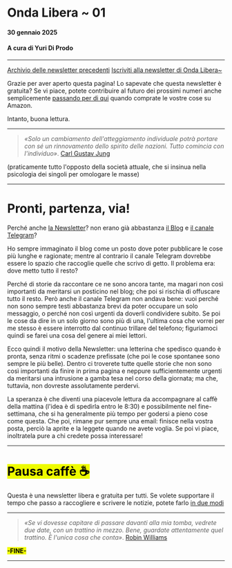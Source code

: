 # Onda Libera ~ 01
#### 30 gennaio 2025
#### A cura di Yuri Di Prodo

---

[Archivio delle newsletter precedenti](https://yuridiprodo.github.io/pages/newsletter.html)
[Iscriviti alla newsletter di Onda Libera~](https://yuridiprodo.kit.com/​)

Grazie per aver aperto questa pagina! Lo sapevate che questa newsletter è gratuita? Se vi piace, potete contribuire al futuro dei prossimi numeri anche semplicemente [​passando per di qui​](https://amzn.to/4h31dBJ) quando comprate le vostre cose su Amazon.

Intanto, buona lettura.

---

> *«Solo un cambiamento dell'atteggiamento individuale potrà portare con sé un rinnovamento dello spirito delle nazioni. Tutto comincia con l'individuo»*.  [Carl Gustav Jung](https://amzn.to/42AvFPx)

(praticamente tutto l'opposto della società attuale, che si insinua nella psicologia dei singoli per omologare le masse)

---

# Pronti, partenza, via!

Perché anche [la Newsletter](https://yuridiprodo.kit.com/)? non erano già abbastanza [il Blog](https://yuridiprodo.github.io/) e [il canale Telegram](https://t.me/yuridiprodo)?

Ho sempre immaginato il blog come un posto dove poter pubblicare le cose più lunghe e ragionate; mentre al contrario il canale Telegram dovrebbe essere lo spazio che raccoglie quelle che scrivo di getto. Il problema era: dove metto tutto il resto?

Perché di storie da raccontare ce ne sono ancora tante, ma magari non così importanti da meritarsi un posticino nel blog; che poi si rischia di offuscare tutto il resto. Però anche il canale Telegram non andava bene: vuoi perché non sono sempre testi abbastanza brevi da poter occupare un solo messaggio, o perché non così urgenti da doverli condividere subito. Se poi le cose da dire in un solo giorno sono più di una, l'ultima cosa che vorrei per me stesso è essere interrotto dal continuo trillare del telefono; figuriamoci quindi se farei una cosa del genere ai miei lettori.

Ecco quindi il motivo della Newsletter: una letterina che spedisco quando è pronta, senza ritmi o scadenze prefissate (che poi le cose spontanee sono sempre le più belle). Dentro ci troverete tutte quelle storie che non sono così importanti da finire in prima pagina e neppure sufficientemente urgenti da meritarsi una intrusione a gamba tesa nel corso della giornata; ma che, tuttavia, non dovreste assolutamente perdervi.

La speranza è che diventi una piacevole lettura da accompagnare al caffè della mattina (l'idea è di spedirla entro le 8:30) e possibilmente nel fine-settimana, che si ha generalmente più tempo per godersi a pieno cose come questa. Che poi, rimane pur sempre una email: finisce nella vostra posta, perciò la aprite e la leggete quando ne avete voglia. Se poi vi piace, inoltratela pure a chi credete possa interessare!

---

# <mark class="has-inline-color" style="background: rgb(238, 252, 0); color: black; font-weight: 700;">Pausa caffè ☕️</mark>

Questa è una newsletter libera e gratuita per tutti. Se volete supportare il tempo che passo a raccogliere e scrivere le notizie, potete farlo [in due modi](https://yuridiprodo.github.io/pages/help.html)

---

> *«Se vi dovesse capitare di passare davanti alla mia tomba, vedrete due date, con un trattino in mezzo. Bene, guardate attentamente quel trattino. È l'unica cosa che conta»*. [Robin Williams](https://amzn.to/4jErfgq)

<mark class="has-inline-color" style="background: rgb(238, 252, 0); color: black; font-weight: 700;">-FINE-</mark>

---
